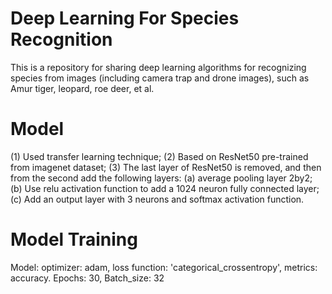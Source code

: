 # Deep Learning For Species Recognition
This is a repository for sharing deep learning algorithms for recognizing species from images (including camera trap and drone images), such as Amur tiger, leopard, roe deer, et al. 

# Model 
(1) Used transfer learning technique;
(2) Based on ResNet50 pre-trained from imagenet dataset;
(3) The last layer of ResNet50 is removed, and then from the second add the following layers:
    (a) average pooling layer 2by2;
    (b) Use relu activation function to add a 1024 neuron fully connected layer; 
    (c) Add an output layer with 3 neurons and softmax activation function.

# Model Training 
Model: optimizer: adam, loss function: 'categorical_crossentropy', metrics: accuracy. 
Epochs: 30, 
Batch_size: 32



